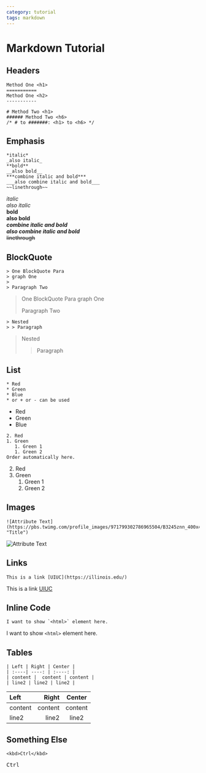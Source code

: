 ```yaml
---
category: tutorial
tags: markdown
---
```

# Markdown Tutorial   

## Headers 

```
Method One <h1>
===========
Method One <h2>
-----------
```

```
# Method Two <h1>
###### Method Two <h6>
/* # to #######: <h1> to <h6> */
```

## Emphasis
```
*italic*      
_also italic_    
**bold**     
__also bold__     
***combine italic and bold***      
___also combine italic and bold___       
~~linethrough~~    
```
*italic*      
_also italic_    
**bold**     
__also bold__     
***combine italic and bold***      
___also combine italic and bold___         
~~linethrough~~     

## BlockQuote
```
> One BlockQuote Para
> graph One
> 
> Paragraph Two
```
> One BlockQuote Para
> graph One
> 
> Paragraph Two

```
> Nested 
> > Paragraph
```
> Nested 
> > Paragraph

## List
```
* Red
* Green
* Blue
* or + or - can be used
```
* Red
* Green
* Blue
```
2. Red
1. Green
   1. Green 1
   1. Green 2
Order automatically here.
```
2. Red
1. Green
   1. Green 1
   1. Green 2
   
## Images
```
![Attribute Text](https://pbs.twimg.com/profile_images/971799302786965504/B3245znn_400x400.jpg "Title")
```
![Attribute Text](https://pbs.twimg.com/profile_images/971799302786965504/B3245znn_400x400.jpg "UIUC")

## Links
```
This is a link [UIUC](https://illinois.edu/) 
```
This is a link [UIUC](https://illinois.edu/) 

## Inline Code
```
I want to show `<html>` element here.
```
I want to show `<html>` element here.

## Tables
```
| Left | Right | Center |
| :----| ----: | :----: |
| content |  content | content |
| line2 | line2 | line2 |
```
| Left | Right | Center |
| :----| ----: | :----: |
| content |  content | content |
| line2 | line2 | line2 |

## Something Else
```
<kbd>Ctrl</kbd>
```
<kbd>Ctrl</kbd>
